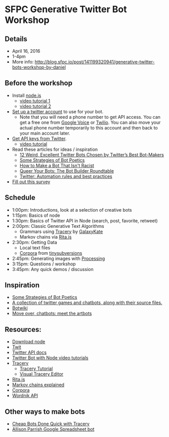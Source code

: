 # SFPC Generative Twitter Bot Workshop

## Details
* April 16, 2016
* 1-4pm  
* More info: http://blog.sfpc.io/post/141199320941/generative-twitter-bots-workshop-by-daniel

## Before the workshop
* Install [node.js](https://nodejs.org/en/)
   * [video tutorial 1](https://www.youtube.com/watch?v=RF5_MPSNAtU&list=PLRqwX-V7Uu6atTSxoRiVnSuOn6JHnq2yV&index=1)
   * [video tutorial 2](https://youtu.be/s70-Vsud9Vk?list=PLRqwX-V7Uu6atTSxoRiVnSuOn6JHnq2yV)
* [Set up a twitter account](https://twitter.com/signup) to use for your bot.  
   * Note that you will need a phone number to get API access.  You can get a free one from [Google Voice](https://www.google.com/voice/b/0?pli=1) or [Twilio](https://www.twilio.com/).  You can also move your actual phone number temporarily to this account and then back to your main account later.
* [Get API keys from Twitter](https://apps.twitter.com/).  
   * [video tutorial](https://youtu.be/GQC2lJIAyzM?list=PLRqwX-V7Uu6atTSxoRiVnSuOn6JHnq2yV)
* Read these articles for ideas / inspiration
   * [12 Weird, Excellent Twitter Bots Chosen by Twitter’s Best Bot-Makers](http://nymag.com/following/2015/11/12-weirdest-funniest-smartest-twitter-bots.html)
   * [Some Strategies of Bot Poetics](https://harrygiles.org/2016/04/06/some-strategies-of-bot-poetics/)
   * [How to Make a Bot That Isn't Racist](http://motherboard.vice.com/read/how-to-make-a-not-racist-bot
)
   * [Queer Your Bots: The Bot Builder Roundtable](http://www.autostraddle.com/queer-your-bots-the-bot-builder-roundtable-333806/)
   * [Twitter: Automation rules and best practices](https://support.twitter.com/articles/76915)
* [Fill out this survey](http://goo.gl/forms/7prfDpNS29)


## Schedule
* 1:00pm: Introductions, look at a selection of creative bots
* 1:15pm: Basics of node
* 1:30pm: Basics of Twitter API in Node (search, post, favorite, retweet)
* 2:00pm: Classic Generative Text Algorithms
    * Grammars using [Tracery](https://github.com/galaxykate/tracery) by [GalaxyKate](https://twitter.com/GalaxyKate)
    * Markov chains via [Rita.js](https://github.com/dhowe/RiTaJS)
* 2:30pm: Getting Data
    * Local text files
    * [Corpora](https://github.com/dariusk/corpora) from [tinysubversions](https://twitter.com/tinysubversions)
* 2:45pm: Generating images with [Processing](https://processing.org/)
* 3:15pm: Questions / workshop
* 3:45pm: Any quick demos / discussion

## Inspiration
* [Some Strategies of Bot Poetics](https://harrygiles.org/2016/04/06/some-strategies-of-bot-poetics/)
* [A collection of twitter games and chatbots, along with their source files.](http://wiki.xxiivv.com/Automatons)
* [Botwiki](https://botwiki.org/bots/)
* [Move over, chatbots: meet the artbots](https://www.theguardian.com/technology/2016/apr/15/move-over-chatbots-meet-the-artbots)

## Resources:
* [Download node](https://nodejs.org/en/)
* [Twit](https://github.com/ttezel/twit)
* [Twitter API docs](https://dev.twitter.com/overview/documentation)
* [Twitter Bot with Node video tutorials](https://www.youtube.com/playlist?list=PLRqwX-V7Uu6atTSxoRiVnSuOn6JHnq2yV)
* [Tracery](https://github.com/galaxykate/tracery)
  * [Tracery Tutorial](http://www.crystalcodepalace.com/traceryTut.html)  
  * [Visual Tracery Editor](http://www.brightspiral.com/tracery/)
* [Rita.js](https://github.com/dhowe/RiTaJS) 
* [Markov chains explained](http://setosa.io/blog/2014/07/26/markov-chains/)
* [Corpora](https://github.com/dariusk/corpora)
* [Wordnik API](http://developer.wordnik.com/)

## Other ways to make bots
  * [Cheap Bots Done Quick with Tracery](http://cheapbotsdonequick.com/)
  * [Allison Parrish Google Spreadsheet bot](http://air.decontextualize.com/twitterbot/)

